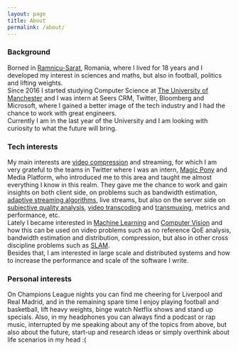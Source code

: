 ```yaml
---
layout: page
title: About
permalink: /about/
---
```



### Background

Borned in [Ramnicu-Sarat](https://en.wikipedia.org/wiki/R%C3%A2mnicu_S%C4%83rat), Romania, where I lived for 18 years and I developed my interest in sciences and maths, but also in football, politics and lifting weights.<br/>
Since 2016 I started studying Computer Science at [The University of Manchester](https://en.wikipedia.org/wiki/University_of_Manchester) and I was intern at Seers CRM, Twitter, Bloomberg and Microsoft, where I gained a better image of the tech industry and I had the chance to work with great engineers.<br/>
Currently I am in the last year of the University and I am looking with curiosity to what the future will bring.

### Tech interests

My main interests are [video compression](https://en.wikipedia.org/wiki/Data_compression#Video) and streaming, for which I am very grateful to the teams in Twitter where I was an intern, [Magic Pony](https://techcrunch.com/2016/06/20/twitter-is-buying-magic-pony-technology-which-uses-neural-networks-to-improve-images/) and Media Platform, who introduced me to this area and taught me almost everything I know in this realm. They gave me the chance to work and gain insights on both client side, on problems such as bandwidth estimation, [adaptive streaming algorithms](https://en.wikipedia.org/wiki/Adaptive_bitrate_streaming), live streams, but also on the server side on [subjective quality analysis](https://en.wikipedia.org/wiki/Subjective_video_quality), [video transcoding](https://en.wikipedia.org/wiki/Transcoding) and [transmuxing](https://blog.stackpath.com/transmuxing/), metrics and performance, etc. <br/>
Lately I became interested in [Machine Learning](https://en.wikipedia.org/wiki/Machine_learning) and [Computer Vision](https://en.wikipedia.org/wiki/Computer_vision) and how this can be used on video problems such as no reference QoE analysis, bandwidth estimation and distribution, compression, but also in other cross discipline problems such as [SLAM](https://en.wikipedia.org/wiki/Simultaneous_localization_and_mapping).<br/>
Besides that, I am interested in large scale and distributed systems and how to increase the performance and scale of the software I write.

### Personal interests

On Champions League nights you can find me cheering for Liverpool and Real Madrid, and in the remaining spare time I enjoy playing football and basketball, lift heavy weights, binge watch Netflix shows and stand up specials. Also, in my headphones you can always find a podcast or rap music, interrupted by me speaking about any of the topics from above, but also about the future, start-up and research ideas or simply overthink about life scenarios in my head :(
